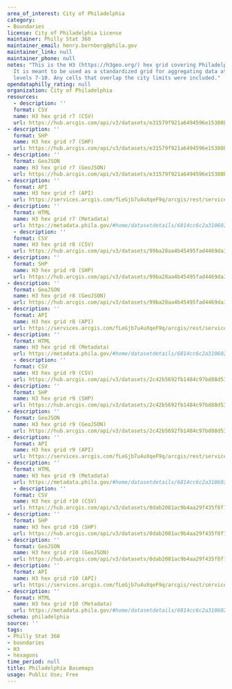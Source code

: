 ```yaml
---
area_of_interest: City of Philadelphia
category:
- Boundaries
license: City of Philadelphia License
maintainer: Philly Stat 360
maintainer_email: henry.bernberg@phila.gov
maintainer_link: null
maintainer_phone: null
notes: "This is the H3 (https://h3geo.org/) hex grid covering Philadelphia. H3 indexes points and shapes into a hexagonal grid.
  It is meant to be used as a standardized grid for aggregating data at different resolutions. Grids exist for resolution
  levels 7-10. Any cells that overlap the city limits were included."
opendataphilly_rating: null
organization: City of Philadelphia
resources:
  - description: ''
  format: CSV
  name: H3 hex grid r7 (CSV)
  url: https://hub.arcgis.com/api/v3/datasets/e31579f921a6494596e15380b45185bc_0/downloads/data?format=csv&spatialRefId=3857&where=1%3D1
- description: ''
  format: SHP
  name: H3 hex grid r7 (SHP)
  url: https://hub.arcgis.com/api/v3/datasets/e31579f921a6494596e15380b45185bc_0/downloads/data?format=shp&spatialRefId=3857&where=1%3D1
- description: ''
  format: GeoJSON
  name: H3 hex grid r7 (GeoJSON)
  url: https://hub.arcgis.com/api/v3/datasets/e31579f921a6494596e15380b45185bc_0/downloads/data?format=geojson&spatialRefId=4326&where=1%3D1
- description: ''
  format: API
  name: H3 hex grid r7 (API)
  url: https://services.arcgis.com/fLeGjb7u4uXqeF9q/arcgis/rest/services/h3_hex_grid_r7/FeatureServer/0/query?outFields=*&where=1%3D1
- description: ''
  format: HTML
  name: H3 hex grid r7 (Metadata)
  url: https://metadata.phila.gov/#home/datasetdetails/6814cc6c2a310602e8549615/representationdetails/6814ccb79d4149030513b85f/
  - description: ''
  format: CSV
  name: H3 hex grid r8 (CSV)
  url: https://hub.arcgis.com/api/v3/datasets/99ba28aa4b45495fad4469da3c75c6d5_0/downloads/data?format=csv&spatialRefId=3857&where=1%3D1
- description: ''
  format: SHP
  name: H3 hex grid r8 (SHP)
  url: https://hub.arcgis.com/api/v3/datasets/99ba28aa4b45495fad4469da3c75c6d5_0/downloads/data?format=shp&spatialRefId=3857&where=1%3D1
- description: ''
  format: GeoJSON
  name: H3 hex grid r8 (GeoJSON)
  url: https://hub.arcgis.com/api/v3/datasets/99ba28aa4b45495fad4469da3c75c6d5_0/downloads/data?format=geojson&spatialRefId=4326&where=1%3D1
- description: ''
  format: API
  name: H3 hex grid r8 (API)
  url: https://services.arcgis.com/fLeGjb7u4uXqeF9q/arcgis/rest/services/h3_hex_grid_r8/FeatureServer/0/query?outFields=*&where=1%3D1
- description: ''
  format: HTML
  name: H3 hex grid r8 (Metadata)
  url: https://metadata.phila.gov/#home/datasetdetails/6814cc6c2a310602e8549615/representationdetails/6814ccd15a17ff02cb7bd296/
  - description: ''
  format: CSV
  name: H3 hex grid r9 (CSV)
  url: https://hub.arcgis.com/api/v3/datasets/2c42b5692fb1484c97bd88d5322c6c33_0/downloads/data?format=csv&spatialRefId=3857&where=1%3D1
- description: ''
  format: SHP
  name: H3 hex grid r9 (SHP)
  url: https://hub.arcgis.com/api/v3/datasets/2c42b5692fb1484c97bd88d5322c6c33_0/downloads/data?format=shp&spatialRefId=3857&where=1%3D1
- description: ''
  format: GeoJSON
  name: H3 hex grid r9 (GeoJSON)
  url: https://hub.arcgis.com/api/v3/datasets/2c42b5692fb1484c97bd88d5322c6c33_0/downloads/data?format=geojson&spatialRefId=4326&where=1%3D1
- description: ''
  format: API
  name: H3 hex grid r9 (API)
  url: https://services.arcgis.com/fLeGjb7u4uXqeF9q/arcgis/rest/services/h3_hex_grid_r9/FeatureServer/0/query?outFields=*&where=1%3D1
- description: ''
  format: HTML
  name: H3 hex grid r9 (Metadata)
  url: https://metadata.phila.gov/#home/datasetdetails/6814cc6c2a310602e8549615/representationdetails/6814cd1679cd9a02d23da8ce/
  - description: ''
  format: CSV
  name: H3 hex grid r10 (CSV)
  url: https://hub.arcgis.com/api/v3/datasets/0dab2081ac9b4aa29f435f8f1cb1c5a9_0/downloads/data?format=csv&spatialRefId=3857&where=1%3D1
- description: ''
  format: SHP
  name: H3 hex grid r10 (SHP)
  url: https://hub.arcgis.com/api/v3/datasets/0dab2081ac9b4aa29f435f8f1cb1c5a9_0/downloads/data?format=shp&spatialRefId=3857&where=1%3D1
- description: ''
  format: GeoJSON
  name: H3 hex grid r10 (GeoJSON)
  url: https://hub.arcgis.com/api/v3/datasets/0dab2081ac9b4aa29f435f8f1cb1c5a9_0/downloads/data?format=geojson&spatialRefId=4326&where=1%3D1
- description: ''
  format: API
  name: H3 hex grid r10 (API)
  url: https://services.arcgis.com/fLeGjb7u4uXqeF9q/arcgis/rest/services/h3_hex_grid_r10/FeatureServer/0/query?outFields=*&where=1%3D1
- description: ''
  format: HTML
  name: H3 hex grid r10 (Metadata)
  url: https://metadata.phila.gov/#home/datasetdetails/6814cc6c2a310602e8549615/representationdetails/6814cd2f9d4149030513bf68/
schema: philadelphia
source: ''
tags:
- Philly Stat 360
- boundaries
- H3
- hexagons
time_period: null
title: Philadelphia Basemaps
usage: Public Use; Free
---
```

